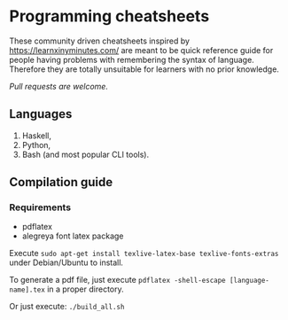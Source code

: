 # Programming cheatsheets
These community driven cheatsheets inspired by <https://learnxinyminutes.com/> 
are meant to be quick reference guide for people having problems with 
remembering the syntax of language.
Therefore they are totally unsuitable for learners with no prior knowledge.

*Pull requests are welcome.*

## Languages
1. Haskell,
2. Python,
3. Bash (and most popular CLI tools).

## Compilation guide

### Requirements
* pdflatex
* alegreya font latex package

Execute
`sudo apt-get install texlive-latex-base texlive-fonts-extras`
under Debian/Ubuntu to install.

To generate a pdf file, just execute 
`pdflatex -shell-escape [language-name].tex` in a proper directory.

Or just execute:
`./build_all.sh`
